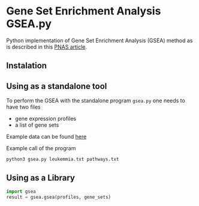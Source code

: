 # Gene Set Enrichment Analysis GSEA.py

Python implementation of Gene Set Enrichment Analysis (GSEA) method as is
described in this [PNAS article](http://www.pnas.org/content/102/43/15545.abstract).

## Instalation

## Using as a standalone tool
To perform the GSEA with the standalone program `gsea.py` one needs to have two
files 
 - gene expression profiles
 - a list of gene sets

Example data can be found [here](https://github.com/ramhiser/datamicroarray/wiki/Golub-(1999)) 
 
Example call of the program
```
python3 gsea.py leukemmia.txt pathways.txt
```
 
## Using as a Library

``` python
import gsea
result = gsea.gsea(profiles, gene_sets)
```
